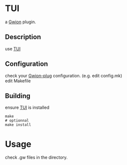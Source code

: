 # TUI
  a [Gwion](https://github.com/Gwion/Gwion) plugin.  
## Description
use [TUI](https://github.com/.../TUI)
## Configuration
check your [Gwion-plug](https://github.com/Gwion/gwion-plug) configuration. (e.g. edit config.mk)  
edit Makefile
## Building
ensure [TUI](https://github.com/.../TUI) is installed
```
make
# optionnal
make install
```
# Usage
check .gw files in the directory.
